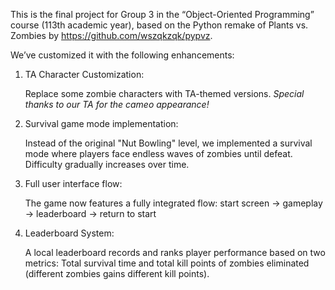 This is the final project for Group 3 in the “Object-Oriented Programming” course (113th academic year), based on the Python remake of Plants vs. Zombies by https://github.com/wszqkzqk/pypvz. 

We’ve customized it with the following enhancements:

 1. TA Character Customization:
 
    Replace some zombie characters with TA-themed versions.
    *Special thanks to our TA for the cameo appearance!*

 2. Survival game mode implementation:
 
    Instead of the original "Nut Bowling" level, we implemented a survival mode where players face endless waves of zombies until defeat. Difficulty gradually increases over time.

 3. Full user interface flow:
 
    The game now features a fully integrated flow: start screen → gameplay → leaderboard → return to start

 4. Leaderboard System:
 
    A local leaderboard records and ranks player performance based on two metrics:
    Total survival time and total kill points of zombies eliminated (different zombies gains different kill points).






